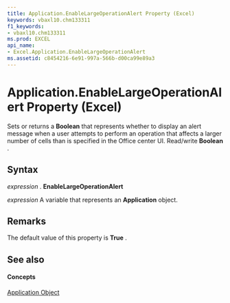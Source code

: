 ```yaml
---
title: Application.EnableLargeOperationAlert Property (Excel)
keywords: vbaxl10.chm133311
f1_keywords:
- vbaxl10.chm133311
ms.prod: EXCEL
api_name:
- Excel.Application.EnableLargeOperationAlert
ms.assetid: c8454216-6e91-997a-566b-d00ca99e89a3
---
```



# Application.EnableLargeOperationAlert Property (Excel)

Sets or returns a  **Boolean** that represents whether to display an alert message when a user attempts to perform an operation that affects a larger number of cells than is specified in the Office center UI. Read/write **Boolean** .


## Syntax

 _expression_ . **EnableLargeOperationAlert**

 _expression_ A variable that represents an **Application** object.


## Remarks

The default value of this property is  **True** .


## See also


#### Concepts


[Application Object](application-object-excel.md)

